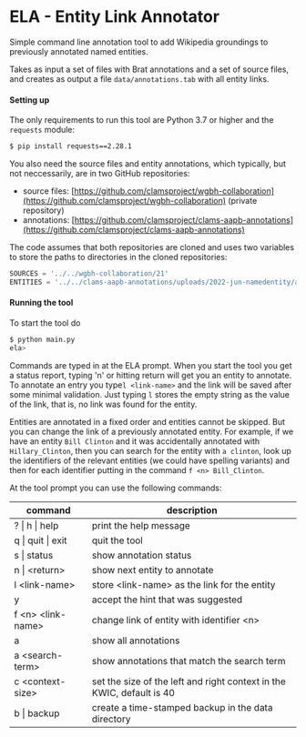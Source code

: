 # ELA - Entity Link Annotator

Simple command line annotation tool to add Wikipedia groundings to previously annotated named entities.

Takes as input a set of files with Brat annotations and a set of source files, and creates as output a file `data/annotations.tab` with all entity links.

#### Setting up

The only requirements to run this tool are Python 3.7 or higher and the `requests` module:

```bash
$ pip install requests==2.28.1
```

You also need the source files and entity annotations, which typically, but not neccessarily, are in two GitHub repositories:

- source files: [https://github.com/clamsproject/wgbh-collaboration](https://github.com/clamsproject/wgbh-collaboration) (private repository)
- annotations: [https://github.com/clamsproject/clams-aapb-annotations](https://github.com/clamsproject/clams-aapb-annotations)

The code assumes that both repositories are cloned and uses two variables to store the paths to directories in the cloned repositories:


```python
SOURCES = '../../wgbh-collaboration/21'
ENTITIES = '../../clams-aapb-annotations/uploads/2022-jun-namedentity/annotations/'
```

#### Running the tool

To start the tool do

```bash
$ python main.py
ela>
```

Commands are typed in at the ELA prompt. When you start the tool you get a status report, typing 'n' or hitting return will get you an entity to annotate. To annotate an entry you type`l <link-name>` and the link will be saved after some minimal validation. Just typing `l` stores the empty string as the value of the link, that is, no link was found for the entity.

Entities are annotated in a fixed order and entities cannot be skipped. But you can change the link of a previously annotated entity. For example, if we have an entity `Bill Clinton` and it was accidentally annotated with `Hillary_Clinton`, then you can search for the entity with `a clinton`, look up the identifiers of the relevant entities (we could have spelling variants) and then for each identifier putting in the command `f <n> Bill_Clinton`.

At the tool prompt you can use the following commands:

| command           | description                                                  |
| ----------------- | ------------------------------------------------------------ |
| ? \| h \| help    | print the help message                                       |
| q \| quit \| exit | quit the tool                                                |
| s \| status       | show annotation status                                       |
| n \| &lt;return>   | show next entity to annotate                                 |
| l &lt;link-name>  | store &lt;link-name> as the link for the entity                           |
| y                 | accept the hint that was suggested                           |
| f &lt;n> &lt;link-name> | change link of entity with identifier &lt;n>                                         |
| a                 | show all annotations                                         |
| a &lt;search-term> | show annotations that match the search term                  |
| c &lt;context-size> | set the size of the left and right context in the KWIC, default is 40 |
| b \| backup | create a time-stamped backup in the data directory |
